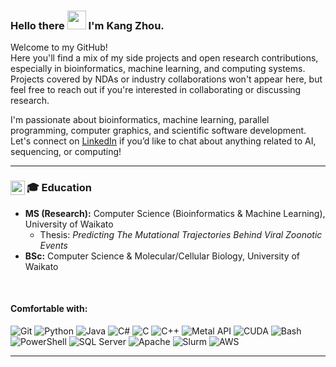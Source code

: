 <!-- Heading -->
### Hello there <img src="https://raw.githubusercontent.com/MartinHeinz/MartinHeinz/master/wave.gif" width="30px" /> I'm Kang Zhou.

<!-- <img src="https://upload.wikimedia.org/wikipedia/en/b/bd/University_of_Waikato_logo.svg" width="30px" align="left"> -->
<!-- <h4>Currently doing an MS (Research) in Computer Science</h4> -->

Welcome to my GitHub!  
Here you'll find a mix of my side projects and open research contributions, especially in bioinformatics, machine learning, and computing systems.  
Projects covered by NDAs or industry collaborations won't appear here, but feel free to reach out if you're interested in collaborating or discussing research.

I'm passionate about bioinformatics, machine learning, parallel programming, computer graphics, and scientific software development.  
Let's connect on [LinkedIn](https://www.linkedin.com/in/kang-zhou-aemon/) if you’d like to chat about anything related to AI, sequencing, or computing!

---

### <img src="https://upload.wikimedia.org/wikipedia/en/b/bd/University_of_Waikato_logo.svg" width="23px" align="left"> 🎓 Education
  - **MS (Research):** Computer Science (Bioinformatics & Machine Learning), University of Waikato  
    - Thesis: _Predicting The Mutational Trajectories Behind Viral Zoonotic Events_
  - **BSc:** Computer Science & Molecular/Cellular Biology, University of Waikato

<br>

#### Comfortable with:  
![Git](https://img.shields.io/badge/-GitHub-181717?style=flat-square&logo=github) ![Python](https://img.shields.io/badge/-Python-black?style=flat-square&logo=python) ![Java](https://img.shields.io/badge/-Java-E34A86?style=flat-square&logo=java) ![C#](https://img.shields.io/badge/-C%23-239120?style=flat-square&logo=csharp&logoColor=white) ![C](https://img.shields.io/badge/-C-00599C?style=flat-square&logo=c) ![C++](https://img.shields.io/badge/-C++-00599C?style=flat-square&logo=c%2B%2B) ![Metal API](https://img.shields.io/badge/-Metal%20API-000000?style=flat-square&logo=apple&logoColor=white) ![CUDA](https://img.shields.io/badge/-CUDA-ED1C24?style=flat-square&logo=nvidia&logoColor=white) ![Bash](https://img.shields.io/badge/-Bash-4EAA25?style=flat-square&logo=gnu-bash&logoColor=white) ![PowerShell](https://img.shields.io/badge/-PowerShell-0078D4?style=flat-square&logo=powershell) ![SQL Server](https://img.shields.io/badge/-SQL%20Server-CC2927?style=flat-square&logo=microsoft-sql-server) ![Apache](https://img.shields.io/badge/-Apache-221D15?style=flat-square&logo=apache&logoColor=white) ![Slurm](https://img.shields.io/badge/-Slurm-0078D4?style=flat-square) ![AWS](https://img.shields.io/badge/-AWS-232F3E?style=flat-square&logo=amazonaws)

---
